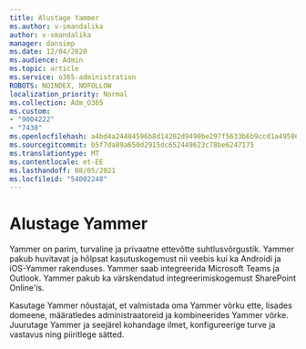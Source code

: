 ```yaml
---
title: Alustage Yammer
ms.author: v-smandalika
author: v-smandalika
manager: dansimp
ms.date: 12/04/2020
ms.audience: Admin
ms.topic: article
ms.service: o365-administration
ROBOTS: NOINDEX, NOFOLLOW
localization_priority: Normal
ms.collection: Adm_O365
ms.custom:
- "9004222"
- "7430"
ms.openlocfilehash: a4bd4a24484596b8d14202d9490be297f5633b6b9ccd1a4958673b49752f77c7
ms.sourcegitcommit: b5f7da89a650d2915dc652449623c78be6247175
ms.translationtype: MT
ms.contentlocale: et-EE
ms.lasthandoff: 08/05/2021
ms.locfileid: "54002248"
---
```

# <a name="get-started-with-yammer"></a>Alustage Yammer

Yammer on parim, turvaline ja privaatne ettevõtte suhtlusvõrgustik. Yammer pakub huvitavat ja hõlpsat kasutuskogemust nii veebis kui ka Androidi ja iOS-Yammer rakenduses. Yammer saab integreerida Microsoft Teams ja Outlook. Yammer pakub ka värskendatud integreerimiskogemust SharePoint Online'is.

Kasutage Yammer nõustajat, et valmistada oma Yammer võrku ette, lisades domeene, määratledes administraatoreid ja kombineerides Yammer võrke. Juurutage Yammer ja seejärel kohandage ilmet, konfigureerige turve ja vastavus ning piiritlege sätted.